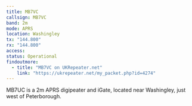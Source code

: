 ```yaml
---
title: MB7VC
callsign: MB7VC
band: 2m
mode: APRS
location: Washingley
tx: "144.800"
rx: "144.800"
access: 
status: Operational
findoutmore:
  - title: "MB7VC on UKRepeater.net"
    link: "https://ukrepeater.net/my_packet.php?id=4274"
---
```

MB7UC is a 2m APRS digipeater and iGate, located near Washingley, just west of Peterborough.